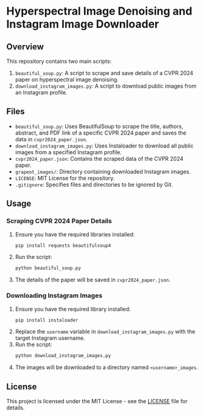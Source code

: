 # Hyperspectral Image Denoising and Instagram Image Downloader

## Overview

This repository contains two main scripts:

1. `beautiful_soup.py`: A script to scrape and save details of a CVPR 2024 paper on hyperspectral image denoising.
2. `download_instagram_images.py`: A script to download public images from an Instagram profile.

## Files

- `beautiful_soup.py`: Uses BeautifulSoup to scrape the title, authors, abstract, and PDF link of a specific CVPR 2024 paper and saves the data in `cvpr2024_paper.json`.
- `download_instagram_images.py`: Uses Instaloader to download all public images from a specified Instagram profile.
- `cvpr2024_paper.json`: Contains the scraped data of the CVPR 2024 paper.
- `grapeot_images/`: Directory containing downloaded Instagram images.
- `LICENSE`: MIT License for the repository.
- `.gitignore`: Specifies files and directories to be ignored by Git.

## Usage

### Scraping CVPR 2024 Paper Details

1. Ensure you have the required libraries installed:
    ```sh
    pip install requests beautifulsoup4
    ```
2. Run the script:
    ```sh
    python beautiful_soup.py
    ```
3. The details of the paper will be saved in `cvpr2024_paper.json`.

### Downloading Instagram Images

1. Ensure you have the required library installed:
    ```sh
    pip install instaloader
    ```
2. Replace the `username` variable in `download_instagram_images.py` with the target Instagram username.
3. Run the script:
    ```sh
    python download_instagram_images.py
    ```
4. The images will be downloaded to a directory named `<username>_images`.

## License

This project is licensed under the MIT License - see the [LICENSE](LICENSE) file for details.